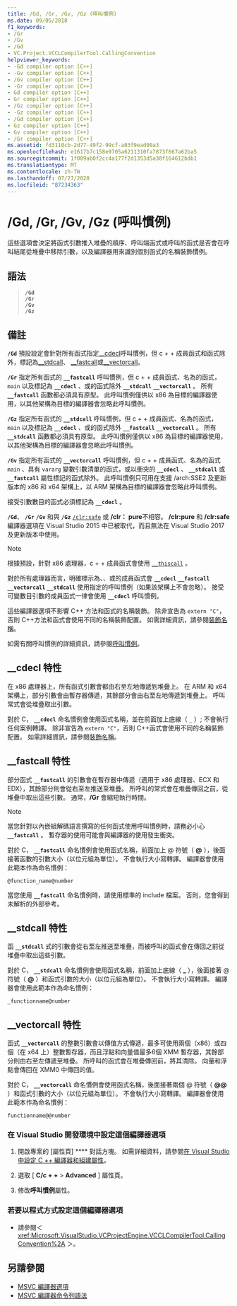 ```yaml
---
title: /Gd, /Gr, /Gv, /Gz (呼叫慣例)
ms.date: 09/05/2018
f1_keywords:
- /Gr
- /Gv
- /Gd
- VC.Project.VCCLCompilerTool.CallingConvention
helpviewer_keywords:
- -Gd compiler option [C++]
- -Gv compiler option [C++]
- /Gv compiler option [C++]
- -Gr compiler option [C++]
- Gd compiler option [C++]
- Gr compiler option [C++]
- /Gz compiler option [C++]
- -Gz compiler option [C++]
- /Gd compiler option [C++]
- Gz compiler option [C++]
- Gv compiler option [C++]
- /Gr compiler option [C++]
ms.assetid: fd3110cb-2d77-49f2-99cf-a03f9ead00a3
ms.openlocfilehash: e1617b7c158e9705a6211310fa7873f667a62ba5
ms.sourcegitcommit: 1f009ab0f2cc4a177f2d1353d5a38f164612bdb1
ms.translationtype: MT
ms.contentlocale: zh-TW
ms.lasthandoff: 07/27/2020
ms.locfileid: "87234363"
---
```

# <a name="gd-gr-gv-gz-calling-convention"></a>/Gd, /Gr, /Gv, /Gz (呼叫慣例)

這些選項會決定將函式引數推入堆疊的順序、呼叫端函式或呼叫的函式是否會在呼叫結尾從堆疊中移除引數，以及編譯器用來識別個別函式的名稱裝飾慣例。

## <a name="syntax"></a>語法

> **`/Gd`**\
> **`/Gr`**\
> **`/Gv`**\
> **`/Gz`**

## <a name="remarks"></a>備註

**`/Gd`** 預設設定會針對所有函式指定[__cdecl](../../cpp/cdecl.md)呼叫慣例，但 c + + 成員函式和函式除外，標記為[__stdcall](../../cpp/stdcall.md)、 [__fastcall](../../cpp/fastcall.md)或[__vectorcall](../../cpp/vectorcall.md)。

**`/Gr`** 指定所有函式的 **`__fastcall`** 呼叫慣例，但 c + + 成員函式、名為的函式， `main` 以及標記為 **`__cdecl`** 、或的函式除外 **`__stdcall`** **`__vectorcall`** 。 所有 **`__fastcall`** 函數都必須具有原型。 此呼叫慣例僅供以 x86 為目標的編譯器使用，以其他架構為目標的編譯器會忽略此呼叫慣例。

**`/Gz`** 指定所有函式的 **`__stdcall`** 呼叫慣例，但 c + + 成員函式、名為的函式， `main` 以及標記為 **`__cdecl`** 、或的函式除外 **`__fastcall`** **`__vectorcall`** 。 所有 **`__stdcall`** 函數都必須具有原型。 此呼叫慣例僅供以 x86 為目標的編譯器使用，以其他架構為目標的編譯器會忽略此呼叫慣例。

**`/Gv`** 指定所有函式的 **`__vectorcall`** 呼叫慣例，但 c + + 成員函式、名為的函式 `main` 、具有 `vararg` 變數引數清單的函式，或以衝突的 **`__cdecl`** 、 **`__stdcall`** 或 **`__fastcall`** 屬性標記的函式除外。 此呼叫慣例只可用在支援 /arch:SSE2 及更新版本的 x86 和 x64 架構上，以 ARM 架構為目標的編譯器會忽略此呼叫慣例。

接受引數數目的函式必須標記為 **`__cdecl`** 。

**`/Gd`**、 **`/Gr`** **`/Gv`** 和與 **`/Gz`** [`/clr:safe`](clr-common-language-runtime-compilation.md) 或 **/clr： pure**不相容。 **/clr:pure** 和 **/clr:safe** 編譯器選項在 Visual Studio 2015 中已被取代，而且無法在 Visual Studio 2017 及更新版本中使用。

> [!NOTE]
> 根據預設，針對 x86 處理器，c + + 成員函式會使用 [`__thiscall`](../../cpp/thiscall.md) 。

對於所有處理器而言，明確標示為、、或的成員函式會 **`__cdecl`** **`__fastcall`** **`__vectorcall`** **`__stdcall`** 使用指定的呼叫慣例（如果該架構上不會忽略）。 接受可變數目引數的成員函式一律會使用 **`__cdecl`** 呼叫慣例。

這些編譯器選項不影響 C++ 方法和函式的名稱裝飾。 除非宣告為 `extern "C"`，否則 C++方法和函式會使用不同的名稱裝飾配置。 如需詳細資訊，請參閱[裝飾名稱](decorated-names.md)。

如需有關呼叫慣例的詳細資訊，請參閱[呼叫慣例](../../cpp/calling-conventions.md)。

## <a name="__cdecl-specifics"></a>__cdecl 特性

在 x86 處理器上，所有函式引數會都由右至左地傳遞到堆疊上。 在 ARM 和 x64 架構上，部分引數會由暫存器傳遞，其餘部分會由右至左地傳遞到堆疊上。 呼叫常式會從堆疊取出引數。

對於 C， **`__cdecl`** 命名慣例會使用函式名稱，並在前面加上底線（ `_` ）; 不會執行任何案例轉譯。 除非宣告為 `extern "C"`，否則 C++函式會使用不同的名稱裝飾配置。 如需詳細資訊，請參閱[裝飾名稱](decorated-names.md)。

## <a name="__fastcall-specifics"></a>__fastcall 特性

部分函式 **`__fastcall`** 的引數會在暫存器中傳遞（適用于 x86 處理器、ECX 和 EDX），其餘部分則會從右至左推送至堆疊。 所呼叫的常式會在堆疊傳回之前，從堆疊中取出這些引數。 通常，**/Gr** 會縮短執行時間。

> [!NOTE]
> 當您針對以內嵌組解碼語言撰寫的任何函式使用呼叫慣例時，請務必小心 **`__fastcall`** 。 暫存器的使用可能會與編譯器的使用發生衝突。

對於 C， **`__fastcall`** 命名慣例會使用函式名稱，前面加上 @ 符號（ **\@** ），後面接著函數的引數大小（以位元組為單位）。 不會執行大小寫轉譯。 編譯器會使用此範本作為命名慣例：

`@function_name@number`

當您使用 **`__fastcall`** 命名慣例時，請使用標準的 include 檔案。 否則，您會得到未解析的外部參考。

## <a name="__stdcall-specifics"></a>__stdcall 特性

函 **`__stdcall`** 式的引數會從右至左推送至堆疊，而被呼叫的函式會在傳回之前從堆疊中取出這些引數。

對於 C， **`__stdcall`** 命名慣例會使用函式名稱，前面加上底線（ **\_** ），後面接著 @ 符號（ **\@** ）和函式引數的大小（以位元組為單位）。 不會執行大小寫轉譯。 編譯器會使用此範本作為命名慣例：

`_functionname@number`

## <a name="__vectorcall-specifics"></a>__vectorcall 特性

函式 **`__vectorcall`** 的整數引數會以傳值方式傳遞，最多可使用兩個（x86）或四個（在 x64 上）整數暫存器，而且浮點和向量值最多6個 XMM 暫存器，其餘部分則由右至左傳遞至堆疊。 所呼叫的函式會在堆疊傳回前，將其清除。 向量和浮點會傳回在 XMM0 中傳回的值。

對於 C， **`__vectorcall`** 命名慣例會使用函式名稱，後面接著兩個 @ 符號（ **\@\@** ）和函式引數的大小（以位元組為單位）。 不會執行大小寫轉譯。 編譯器會使用此範本作為命名慣例：

`functionname@@number`

### <a name="to-set-this-compiler-option-in-the-visual-studio-development-environment"></a>在 Visual Studio 開發環境中設定這個編譯器選項

1. 開啟專案的 [屬性頁] **** 對話方塊。 如需詳細資料，請參閱[在 Visual Studio 中設定 C ++ 編譯器和組建屬性](../working-with-project-properties.md)。

1. 選取 [ **C/c + +**  >  **Advanced** ] 屬性頁。

1. 修改**呼叫慣例**屬性。

### <a name="to-set-this-compiler-option-programmatically"></a>若要以程式方式設定這個編譯器選項

- 請參閱＜ <xref:Microsoft.VisualStudio.VCProjectEngine.VCCLCompilerTool.CallingConvention%2A> ＞。

## <a name="see-also"></a>另請參閱

- [MSVC 編譯器選項](compiler-options.md)
- [MSVC 編譯器命令列語法](compiler-command-line-syntax.md)
